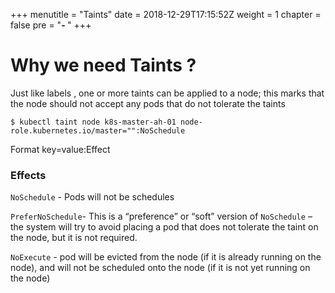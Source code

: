 +++
menutitle = "Taints"
date = 2018-12-29T17:15:52Z
weight = 1
chapter = false
pre = "<b>- </b>"
+++

# Why we need Taints ?

Just like labels , one or more taints can be applied to a node; this marks that the node should not accept any pods that do not tolerate the taints

```shell
$ kubectl taint node k8s-master-ah-01 node-role.kubernetes.io/master="":NoSchedule
```

Format key=value:Effect

### Effects

`NoSchedule` - Pods will not be schedules

`PreferNoSchedule`- This is a “preference” or “soft” version of `NoSchedule` – the system will try to avoid placing a pod that does not tolerate the taint on the node, but it is not required. 

`NoExecute` - pod will be evicted from the node (if it is already running on the node), and will not be scheduled onto the node (if it is not yet running on the node)
